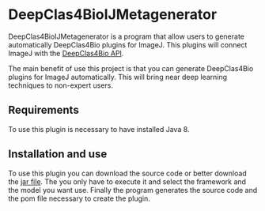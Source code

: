 ﻿# DeepClas4BioIJMetagenerator

DeepClas4BioIJMetagenerator is a program that allow users to generate automatically  DeepClas4Bio plugins for ImageJ. This plugins will connect ImageJ with the [DeepClas4Bio API](https://github.com/adines/DeepClas4Bio).

The main benefit of use this project is that you can generate DeepClas4Bio plugins for ImageJ automatically. This will bring near deep learning techniques to non-expert users.


## Requirements
To use this plugin is necessary to have installed Java 8.

## Installation and use
To use this plugin you can download the source code or better download the [jar file](https://github.com/adines/DeepClas4BioIJMetagenerator/releases/download/1.1/DeepClas4BioIJMetagenerator.jar). The you only have to execute it and select the framework and the model you want use. Finally the program generates the source code and the pom file necessary to create the plugin.

